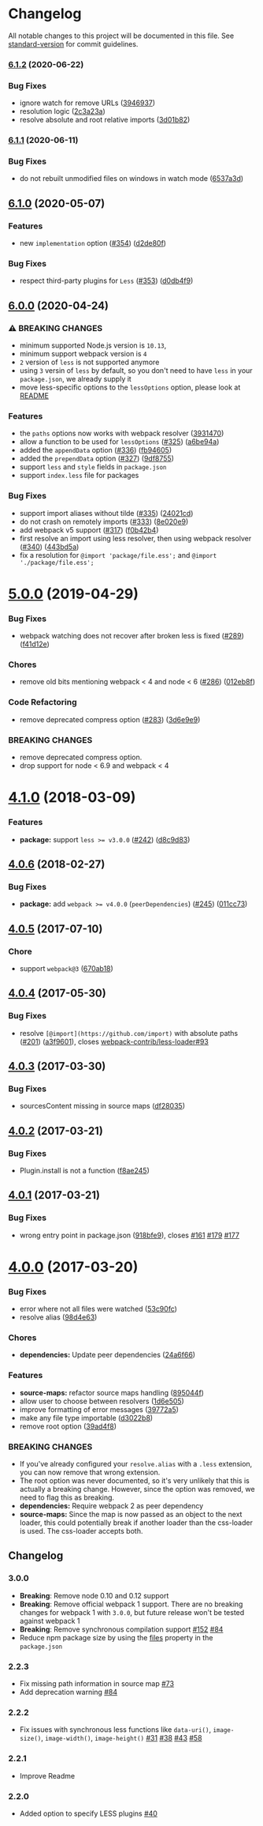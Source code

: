 # Changelog

All notable changes to this project will be documented in this file. See [standard-version](https://github.com/conventional-changelog/standard-version) for commit guidelines.

### [6.1.2](https://github.com/webpack-contrib/less-loader/compare/v6.1.1...v6.1.2) (2020-06-22)


### Bug Fixes

* ignore watch for remove URLs ([3946937](https://github.com/webpack-contrib/less-loader/commit/39469376e28cd0e38162f7bdf8935d343830a40e))
* resolution logic ([2c3a23a](https://github.com/webpack-contrib/less-loader/commit/2c3a23a440cbdad1edb8b232864cb0233a266782))
* resolve absolute and root relative imports ([3d01b82](https://github.com/webpack-contrib/less-loader/commit/3d01b82fae335d5d69d6290911e788debc732182))

### [6.1.1](https://github.com/webpack-contrib/less-loader/compare/v6.1.0...v6.1.1) (2020-06-11)


### Bug Fixes

* do not rebuilt unmodified files on windows in watch mode ([6537a3d](https://github.com/webpack-contrib/less-loader/commit/6537a3d66559464af9b9a25f4bdda8691e8d9407))

## [6.1.0](https://github.com/webpack-contrib/less-loader/compare/v6.0.0...v6.1.0) (2020-05-07)


### Features

* new `implementation` option ([#354](https://github.com/webpack-contrib/less-loader/issues/354)) ([d2de80f](https://github.com/webpack-contrib/less-loader/commit/d2de80f9fe6ee11e784260dbda960853ebd2449b))


### Bug Fixes

* respect third-party plugins for `Less` ([#353](https://github.com/webpack-contrib/less-loader/issues/353)) ([d0db4f9](https://github.com/webpack-contrib/less-loader/commit/d0db4f9839c4921440c9a0fdc00fd00bc5a6fbb8))

## [6.0.0](https://github.com/webpack-contrib/less-loader/compare/v5.0.0...v6.0.0) (2020-04-24)


### ⚠ BREAKING CHANGES

* minimum supported Node.js version is `10.13`, 
* minimum support webpack version is `4`
* `2` version of `less` is not supported anymore
* using `3` versin of `less` by default, so you don't need to have `less` in your `package.json`, we already supply it
* move less-specific options to the `lessOptions` option, please look at [README](https://github.com/webpack-contrib/less-loader#lessoptions)


### Features

* the `paths` options now works with webpack resolver ([3931470](https://github.com/webpack-contrib/less-loader/commit/393147064672ace986ec84aca21f69f0ab819a9c))
* allow a function to be used for `lessOptions` ([#325](https://github.com/webpack-contrib/less-loader/issues/325)) ([a6be94a](https://github.com/webpack-contrib/less-loader/commit/a6be94a6da291a27026415d509249e0203e977ad))
* added the `appendData` option ([#336](https://github.com/webpack-contrib/less-loader/issues/336)) ([fb94605](https://github.com/webpack-contrib/less-loader/commit/fb946051bb4d52a6f9a93fe40a8cd09a56a2c5f1))
* added the `prependData` option ([#327](https://github.com/webpack-contrib/less-loader/issues/327)) ([9df8755](https://github.com/webpack-contrib/less-loader/commit/9df87554ee1ac57d2c32743049174da20e8a8a61))
* support `less` and `style` fields in `package.json`
* support `index.less` file for packages

### Bug Fixes

* support import aliases without tilde ([#335](https://github.com/webpack-contrib/less-loader/issues/335)) ([24021cd](https://github.com/webpack-contrib/less-loader/commit/24021cdb9dc0496fcebd6966516ff66584525cf3))
* do not crash on remotely imports ([#333](https://github.com/webpack-contrib/less-loader/issues/333)) ([8e020e9](https://github.com/webpack-contrib/less-loader/commit/8e020e9cf794d958024cc91ad490b621d5170878))
* add webpack v5 support ([#317](https://github.com/webpack-contrib/less-loader/issues/317)) ([f0b42b4](https://github.com/webpack-contrib/less-loader/commit/f0b42b4e64dceed0bbb2557c0d88d1c36fe3e553))
* first resolve an import using less resolver, then using webpack resolver ([#340](https://github.com/webpack-contrib/less-loader/issues/340)) ([443bd5a](https://github.com/webpack-contrib/less-loader/commit/443bd5ac0539ca93a998326754bcd607aaecdf1a))
* fix a resolution for `@import 'package/file.ess';` and `@import './package/file.ess';`


<a name="5.0.0"></a>
# [5.0.0](https://github.com/webpack-contrib/less-loader/compare/v4.1.0...v5.0.0) (2019-04-29)


### Bug Fixes

* webpack watching does not recover after broken less is fixed ([#289](https://github.com/webpack-contrib/less-loader/issues/289)) ([f41d12e](https://github.com/webpack-contrib/less-loader/commit/f41d12e))


### Chores

* remove old bits mentioning webpack < 4 and node < 6 ([#286](https://github.com/webpack-contrib/less-loader/issues/286)) ([012eb8f](https://github.com/webpack-contrib/less-loader/commit/012eb8f))


### Code Refactoring

* remove deprecated compress option ([#283](https://github.com/webpack-contrib/less-loader/issues/283)) ([3d6e9e9](https://github.com/webpack-contrib/less-loader/commit/3d6e9e9))


### BREAKING CHANGES

* remove deprecated compress option.
* drop support for node < 6.9 and webpack < 4



<a name="4.1.0"></a>
# [4.1.0](https://github.com/webpack-contrib/less-loader/compare/v4.0.6...v4.1.0) (2018-03-09)


### Features

* **package:** support `less >= v3.0.0` ([#242](https://github.com/webpack-contrib/less-loader/issues/242)) ([d8c9d83](https://github.com/webpack-contrib/less-loader/commit/d8c9d83))



<a name="4.0.6"></a>
## [4.0.6](https://github.com/webpack-contrib/less-loader/compare/v4.0.5...v4.0.6) (2018-02-27)


### Bug Fixes

* **package:** add `webpack >= v4.0.0` (`peerDependencies`) ([#245](https://github.com/webpack-contrib/less-loader/issues/245)) ([011cc73](https://github.com/webpack-contrib/less-loader/commit/011cc73))



<a name="4.0.5"></a>
## [4.0.5](https://github.com/webpack-contrib/less-loader/compare/v4.0.4...v4.0.5) (2017-07-10)


### Chore

* support `webpack@3` ([670ab18](https://github.com/webpack-contrib/less-loader/commit/670ab18))


<a name="4.0.4"></a>
## [4.0.4](https://github.com/webpack-contrib/less-loader/compare/v4.0.3...v4.0.4) (2017-05-30)


### Bug Fixes

* resolve `[@import](https://github.com/import)` with absolute paths ([#201](https://github.com/webpack-contrib/less-loader/issues/201)) ([a3f9601](https://github.com/webpack-contrib/less-loader/commit/a3f9601)), closes [webpack-contrib/less-loader#93](https://github.com/webpack-contrib/less-loader/issues/93)



<a name="4.0.3"></a>
## [4.0.3](https://github.com/webpack-contrib/less-loader/compare/v4.0.2...v4.0.3) (2017-03-30)


### Bug Fixes

* sourcesContent missing in source maps ([df28035](https://github.com/webpack-contrib/less-loader/commit/df28035))



<a name="4.0.2"></a>
## [4.0.2](https://github.com/webpack-contrib/less-loader/compare/v4.0.1...v4.0.2) (2017-03-21)


### Bug Fixes

* Plugin.install is not a function ([f8ae245](https://github.com/webpack-contrib/less-loader/commit/f8ae245))



<a name="4.0.1"></a>
## [4.0.1](https://github.com/webpack-contrib/less-loader/compare/v4.0.0...v4.0.1) (2017-03-21)


### Bug Fixes

* wrong entry point in package.json ([918bfe9](https://github.com/webpack-contrib/less-loader/commit/918bfe9)), closes [#161](https://github.com/webpack-contrib/less-loader/issues/161) [#179](https://github.com/webpack-contrib/less-loader/issues/179) [#177](https://github.com/webpack-contrib/less-loader/issues/177)



<a name="4.0.0"></a>
# [4.0.0](https://github.com/webpack-contrib/less-loader/compare/v3.0.0...v4.0.0) (2017-03-20)


### Bug Fixes

* error where not all files were watched ([53c90fc](https://github.com/webpack-contrib/less-loader/commit/53c90fc))
* resolve alias ([98d4e63](https://github.com/webpack-contrib/less-loader/commit/98d4e63))


### Chores

* **dependencies:** Update peer dependencies ([24a6f66](https://github.com/webpack-contrib/less-loader/commit/24a6f66))


### Features

* **source-maps:** refactor source maps handling ([895044f](https://github.com/webpack-contrib/less-loader/commit/895044f))
* allow user to choose between resolvers ([1d6e505](https://github.com/webpack-contrib/less-loader/commit/1d6e505))
* improve formatting of error messages ([39772a5](https://github.com/webpack-contrib/less-loader/commit/39772a5))
* make any file type importable ([d3022b8](https://github.com/webpack-contrib/less-loader/commit/d3022b8))
* remove root option ([39ad4f8](https://github.com/webpack-contrib/less-loader/commit/39ad4f8))


### BREAKING CHANGES

* If you've already configured your `resolve.alias` with a `.less` extension, you can now remove that wrong extension.
* The root option was never documented, so it's very unlikely that this is actually a breaking change. However, since the option was removed, we need to flag this as breaking.
* **dependencies:** Require webpack 2 as peer dependency
* **source-maps:** Since the map is now passed as an object to the next loader, this could potentially break if another loader than the css-loader is used. The css-loader accepts both.



Changelog
---------

### 3.0.0

- **Breaking**: Remove node 0.10 and 0.12 support
- **Breaking**: Remove official webpack 1 support. There are no breaking changes for webpack 1 with `3.0.0`, but future release won't be tested against webpack 1
- **Breaking**: Remove synchronous compilation support [#152](https://github.com/webpack-contrib/less-loader/pull/152) [#84](https://github.com/webpack-contrib/less-loader/issues/84)
- Reduce npm package size by using the [files](https://docs.npmjs.com/files/package.json#files) property in the `package.json`


### 2.2.3

- Fix missing path information in source map [#73](https://github.com/webpack/less-loader/pull/73)
- Add deprecation warning [#84](https://github.com/webpack/less-loader/issues/84)

### 2.2.2

- Fix issues with synchronous less functions like `data-uri()`, `image-size()`, `image-width()`, `image-height()` [#31](https://github.com/webpack/less-loader/issues/31) [#38](https://github.com/webpack/less-loader/issues/38) [#43](https://github.com/webpack/less-loader/issues/43) [#58](https://github.com/webpack/less-loader/pull/58)

### 2.2.1

- Improve Readme

### 2.2.0

- Added option to specify LESS plugins [#40](https://github.com/webpack/less-loader/pull/40)
